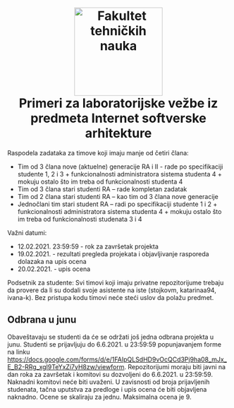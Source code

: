<h1 align="center">
  <a name="logo" href="http://ftn.uns.ac.rs/691618389/fakultet-tehnickih-nauka"><img src="https://i.imgur.com/eBaobcQ.jpg" alt="Fakultet tehničkih nauka" width="200"></a>
  <br>
  Primeri za laboratorijske vežbe iz predmeta Internet softverske arhitekture
</h1>

Raspodela zadataka za timove koji imaju manje od četiri člana:
<ul>
<li>Tim od 3 člana nove (aktuelne) generacije RA i II - rade po specifikaciji studente 1, 2 i 3 + funkcionalnosti administratora sistema studenta 4 + mokuju ostalo što im treba od funkcionalnosti studenta 4</li>
  <li>Tim od 3 člana stari studenti RA – rade kompletan zadatak</li>
  <li>Tim od 2 člana stari studenti RA – kao tim od 3 člana nove generacije</li>
<li>Jednočlani tim stari student RA – radi po specifikaciji studente 1 i 2 + funkcionalnosti administratora sistema studenta 4 + mokuju ostalo što im treba od funkcionalnosti studenata 3 i 4</li>
 </ul>
 
 Važni datumi:
 <ul>
 	<li>12.02.2021. 23:59:59 - rok za završetak projekta</li>
	<li>19.02.2021. - rezultati pregleda projekata i objavljivanje rasporeda dolazaka na upis ocena</li>
	<li>20.02.2021. - upis ocena</li>
 </ul>

Podsetnik za studente:
Svi timovi koji imaju privatne repozitorijume trebaju da provere da li su dodali svoje asistente na iste (stojkovm, katarinaa94, ivana-k). Bez pristupa kodu timovi neće steći uslov da polažu predmet.

<h2> Odbrana u junu </h2>

Obaveštavaju se studenti da će se održati još jedna odbrana projekta u junu.
Studenti se prijavljuju do 6.6.2021. u 23:59:59 popunjavanjem forme na linku https://docs.google.com/forms/d/e/1FAIpQLSdHD9vOcQCd3Pj9ha08_mJx_E_B2-RRg_xgI9TeYxZi7yH8zw/viewform.
Repozitorijumi moraju biti javni na dan roka za završetak i komitovi su dozvoljeni do 6.6.2021. u 23:59:59. Naknadni komitovi neće biti uvaženi.
U zavisnosti od broja prijavljenih studenata, tačna uputstva za predloge i upis ocena će biti objavljena naknadno.
Ocene se skaliraju za jednu. Maksimalna ocena je 9.


